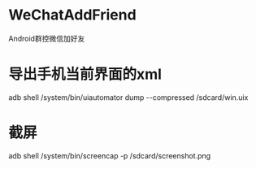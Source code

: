 # WeChatAddFriend
Android群控微信加好友

# 导出手机当前界面的xml
adb shell /system/bin/uiautomator dump --compressed /sdcard/win.uix
# 截屏
adb shell /system/bin/screencap -p /sdcard/screenshot.png
